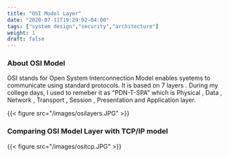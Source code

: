 ```yaml
---
title: "OSI Model Layer"
date: "2020-07-11T19:29:02-04:00"
tags: ["system design","security","architecture"]
weight: 1
draft: false
---
```

### About OSI Model
OSI stands for Open System Interconnection Model enables syetems to communicate using standard protocols. It is based on 7 layers . During my college days, I used to remeber it as "PDN-T-SPA" which is Physical , Data , Network , Transport , Session , Presentation and Application layer.

{{< figure src="/images/osilayers.JPG" >}}


### Comparing OSI Model Layer with TCP/IP model

{{< figure src="/images/ositcp.JPG" >}}